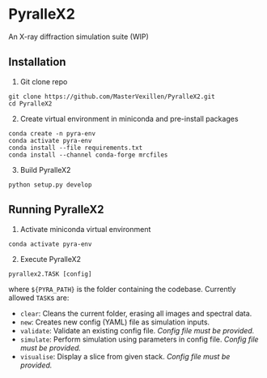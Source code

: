 # PyralleX2
An X-ray diffraction simulation suite (WIP)

## Installation
1. Git clone repo
```
git clone https://github.com/MasterVexillen/PyralleX2.git
cd PyralleX2
```

2. Create virtual environment in miniconda and pre-install packages
```
conda create -n pyra-env
conda activate pyra-env
conda install --file requirements.txt
conda install --channel conda-forge mrcfiles
```

3. Build PyralleX2
```
python setup.py develop
```

## Running PyralleX2
1. Activate miniconda virtual environment
```
conda activate pyra-env
```

2. Execute PyralleX2
```
pyrallex2.TASK [config]
```
where `${PYRA_PATH}` is the folder containing the codebase. Currently allowed `TASK`s are:
* `clear`: Cleans the current folder, erasing all images and spectral data.
* `new`: Creates new config (YAML) file as simulation inputs.
* `validate`: Validate an existing config file. *Config file must be provided.*
* `simulate`: Perform simulation using parameters in config file. *Config file must be provided.*
* `visualise`: Display a slice from given stack. *Config file must be provided.*
